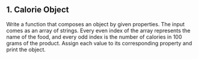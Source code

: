 ## 1. Calorie Object
Write a function that composes an object by given properties. The input comes as an array of strings. Every even index of the array represents the name of the food, and every odd index is the number of calories in 100 grams of the product. Assign each value to its corresponding property and print the object.
